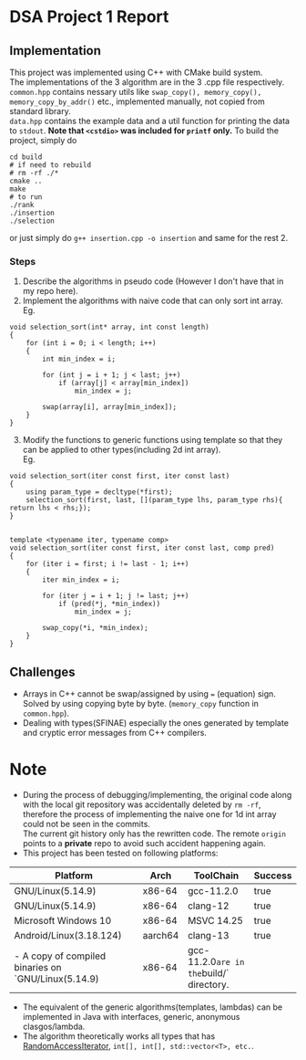 # DSA Project 1 Report
## Implementation
This project was implemented using C++ with CMake build system.  
The implementations of the 3 algorithm are in the 3 .cpp file respectively.  
`common.hpp` contains nessary utils like `swap_copy(), memory_copy(), memory_copy_by_addr()` etc., implemented manually, not copied from standard library.  
`data.hpp` contains the example data and a util function for printing the data to `stdout`. **Note that `<cstdio>` was included for `printf` only.**
To build the project, simply do
```
cd build
# if need to rebuild
# rm -rf ./*
cmake ..
make
# to run
./rank
./insertion
./selection
```

or just simply do `g++ insertion.cpp -o insertion` and same for the rest 2.

### Steps
 1. Describe the algorithms in pseudo code (However I don't have that in my repo here).
 2. Implement the algorithms with naive code that can only sort int array.  
 Eg. 
```
void selection_sort(int* array, int const length)
{
    for (int i = 0; i < length; i++)
    {
        int min_index = i;
        
        for (int j = i + 1; j < last; j++)
            if (array[j] < array[min_index])
                min_index = j;
            
        swap(array[i], array[min_index]);
    }
}
```
 3. Modify the functions to generic functions using template so that they can be applied to other types(including 2d int array).  
 Eg.
```
void selection_sort(iter const first, iter const last)
{
    using param_type = decltype(*first);
    selection_sort(first, last, [](param_type lhs, param_type rhs){ return lhs < rhs;});
}


template <typename iter, typename comp>
void selection_sort(iter const first, iter const last, comp pred)
{
    for (iter i = first; i != last - 1; i++)
    {
        iter min_index = i;
        
        for (iter j = i + 1; j != last; j++)
            if (pred(*j, *min_index))
                min_index = j;
            
        swap_copy(*i, *min_index);
    }
}
```
## Challenges
- Arrays in C++ cannot be swap/assigned by using `=` (equation) sign.  
Solved by using copying byte by byte. (`memory_copy` function in `common.hpp`).
- Dealing with types(SFINAE) especially the ones generated by template and cryptic error messages from C++ compilers.

# Note
- During the process of debugging/implementing, the original code along with the local git repository was accidentally deleted by `rm -rf`, therefore the process of implementing the naive one for 1d int array could not be seen in the commits.  
The current git history only has the rewritten code. The remote `origin` points to a **private** repo to avoid such accident happening again.
- This project has been tested on following platforms:

Platform | Arch | ToolChain | Success
---------|------|----------|---------
GNU/Linux(5.14.9)|x86-64|gcc-11.2.0|true
GNU/Linux(5.14.9)|x86-64|clang-12|true
Microsoft Windows 10|x86-64|MSVC 14.25|true
Android/Linux(3.18.124)|aarch64|clang-13|true
- A copy of compiled binaries on `GNU/Linux(5.14.9)|x86-64|gcc-11.2.0` are in the `build/` directory.
- The equivalent of the generic algorithms(templates, lambdas) can be implemented in Java with interfaces, generic, anonymous clasgos/lambda.
- The algorithm theoretically works all types that has [RandomAccessIterator](https://en.cppreference.com/w/cpp/named_req/RandomAccessIterator), `int[], int[], std::vector<T>, etc.`.
